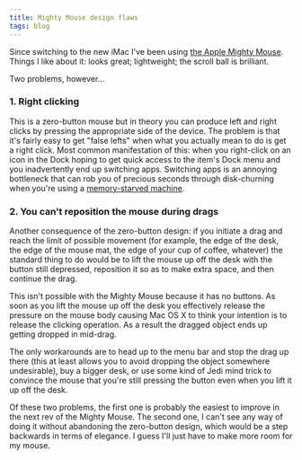 ```yaml
---
title: Mighty Mouse design flaws
tags: blog
---
```


Since switching to the new iMac I've been using [the Apple Mighty Mouse](http://www.apple.com/mightymouse/). Things I like about it: looks great; lightweight; the scroll ball is brilliant.

Two problems, however...

### 1. Right clicking

This is a zero-button mouse but in theory you can produce left and right clicks by pressing the appropriate side of the device. The problem is that it's fairly easy to get "false lefts" when what you actually mean to do is get a right click. Most common manifestation of this: when you right-click on an icon in the Dock hoping to get quick access to the item's Dock menu and you inadvertently end up switching apps. Switching apps is an annoying bottleneck that can rob you of precious seconds through disk-churning when you're using a [memory-starved machine](http://wincent.dev/a/about/wincent/weblog/archives/2006/05/memory_for_the.php).

### 2. You can't reposition the mouse during drags

Another consequence of the zero-button design: if you initiate a drag and reach the limit of possible movement (for example, the edge of the desk, the edge of the mouse mat, the edge of your cup of coffee, whatever) the standard thing to do would be to lift the mouse up off the desk with the button still depressed, reposition it so as to make extra space, and then continue the drag.

This isn't possible with the Mighty Mouse because it has no buttons. As soon as you lift the mouse up off the desk you effectively release the pressure on the mouse body causing Mac OS X to think your intention is to release the clicking operation. As a result the dragged object ends up getting dropped in mid-drag.

The only workarounds are to head up to the menu bar and stop the drag up there (this at least allows you to avoid dropping the object somewhere undesirable), buy a bigger desk, or use some kind of Jedi mind trick to convince the mouse that you're still pressing the button even when you lift it up off the desk.

Of these two problems, the first one is probably the easiest to improve in the next rev of the Mighty Mouse. The second one, I can't see any way of doing it without abandoning the zero-button design, which would be a step backwards in terms of elegance. I guess I'll just have to make more room for my mouse.
